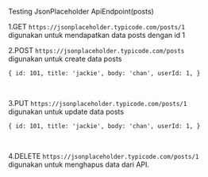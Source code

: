 Testing JsonPlaceholder ApiEndpoint(posts) 

1.GET `https://jsonplaceholder.typicode.com/posts/1` <br>
digunakan untuk mendapatkan data posts dengan id 1 <br>

2.POST `https://jsonplaceholder.typicode.com/posts` <br>
digunakan untuk create data posts <br>

`
{
    id: 101,
    title: 'jackie',
    body: 'chan',
    userId: 1,
}
`

<br>

3.PUT `https://jsonplaceholder.typicode.com/posts/1` <br>
digunakan untuk update data posts <br>

`
{
    id: 101,
    title: 'jackie',
    body: 'chan',
    userId: 1,
}
`

<br>

4.DELETE `https://jsonplaceholder.typicode.com/posts/1` <br>
digunakan untuk menghapus data dari API. <br>
